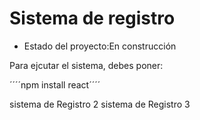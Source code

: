 <h1> Sistema de registro </h1> 

- Estado del proyecto:En construcción

Para ejcutar el sistema, debes poner:

´´´´npm install react´´´´

sistema de Registro 2
sistema de Registro 3
